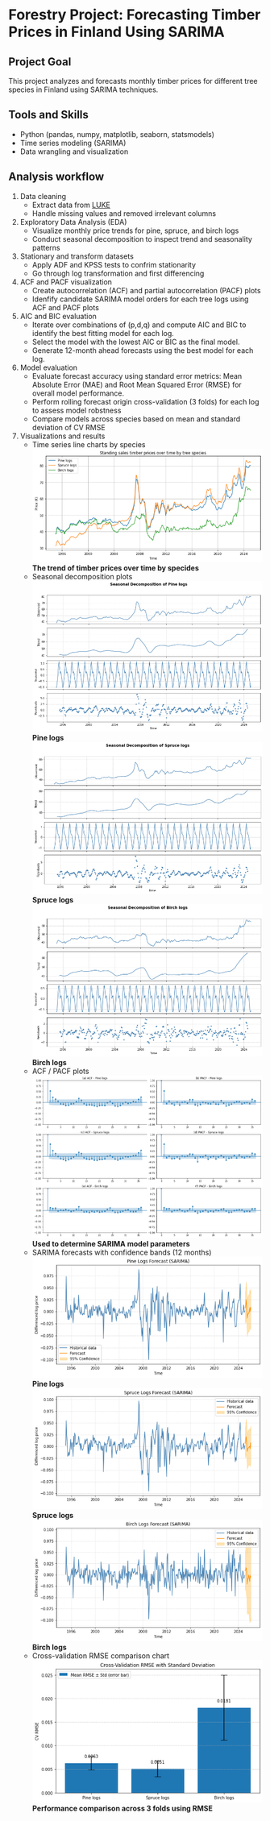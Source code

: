 # Forestry Project: Forecasting Timber Prices in Finland Using SARIMA 
## Project Goal
This project analyzes and forecasts monthly timber prices for different tree species in Finland using SARIMA techniques. 
## Tools and Skills
- Python (pandas, numpy, matplotlib, seaborn, statsmodels)
- Time series modeling (SARIMA)
- Data wrangling and visualization
## Analysis workflow
1. Data cleaning
   - Extract data from [LUKE](https://statdb.luke.fi/PxWeb/pxweb/en/LUKE/LUKE__04%20Metsa__04%20Talous__02%20Teollisuuspuun%20kauppa__02%20Kuukausitilastot/01a_Kantohinnat_kk.px/?rxid=dc711a9e-de6d-454b-82c2-74ff79a3a5e0)
   - Handle missing values and removed irrelevant columns
2. Exploratory Data Analysis (EDA)
   - Visualize monthly price trends for pine, spruce, and birch logs
   - Conduct seasonal decomposition to inspect trend and seasonality patterns
3. Stationary and transform datasets
   - Apply ADF and KPSS tests to confrim stationarity
   - Go through log transformation and first differencing 
4. ACF and PACF visualization
   - Create autocorrelation (ACF) and partial autocorrelation (PACF) plots 
   - Idenfify candidate SARIMA model orders for each tree logs using ACF and PACF plots
5. AIC and BIC evaluation
   - Iterate over combinations of (p,d,q) and compute AIC and BIC to identify the best fitting model for each log.
   - Select the model with the lowest AIC or BIC as the final model.
   - Generate 12-month ahead forecasts using the best model for each log.
6. Model evaluation
   - Evaluate forecast accuracy using standard error metrics: Mean Absolute Error (MAE) and Root Mean Squared Error (RMSE) for overall model performance.
   - Perform rolling forecast origin cross-validation (3 folds) for each log to assess model robstness
   - Compare models across species based on mean and standard deviation of CV RMSE
7. Visualizations and results
   - Time series line charts by species
     ![Standing sales trend](figures/Standing_sales_trend.png)
     **The trend of timber prices over time by specides**
   - Seasonal decomposition plots
     ![Seasonal Decomposition - Pine](figures/Seasonal_decomposition_pine.png)
     **Pine logs** 
     ![Seasonal Decomposition - Spruce](figures/Seasonal_decomposition_spruce.png)
     **Spruce logs**
     ![Seasonal Decomposition - Birch](figures/Seasonal_decomposition_birch.png)
     **Birch logs**
   - ACF / PACF plots
     ![ACF and PACF](figures/ACF_PACF.png)
     **Used to determine SARIMA model parameters**
   - SARIMA forecasts with confidence bands (12 months)
     ![SARIMA forecasting for pine logs](figures/sarima_pine.png)
     **Pine logs**
     ![SARIMA forecasting for spruce logs](figures/sarima_spruce.png)
     **Spruce logs**
     ![SARIMA forecasting for birch logs](figures/sarima_birch.png)
     **Birch logs**
   - Cross-validation RMSE comparison chart
     ![Cross validation RMSE](figures/CV_sarima.png)
     **Performance comparison across 3 folds using RMSE**
